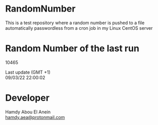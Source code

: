 # RandomNumber    
This is a test repository where a random number is pushed to a file automatically passwordless from a cron job in my Linux CentOS server    
# Random Number of the last run   
10465
      
Last update (GMT +1)    
09/03/22 22:00:02
# Developer    
Hamdy Abou El Anein   
hamdy.aea@protonmail.com
